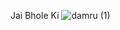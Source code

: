 Jai Bhole Ki ![damru (1)](https://user-images.githubusercontent.com/92321286/136817855-43c784ae-3844-4344-ab08-4cbc0a4e0059.png)




<!---
sagaroshiv/sagaroshiv is a ✨ special ✨ repository because its `README.md` (this file) appears on your GitHub profile.
You can click the Preview link to take a look at your changes.
--->
